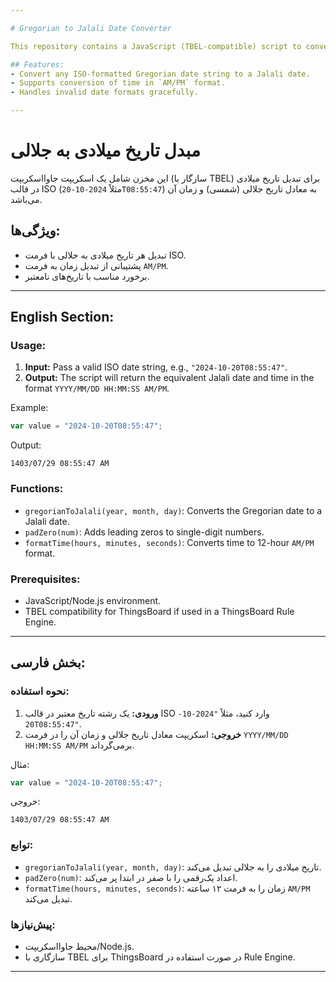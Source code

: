 ```yaml
---

# Gregorian to Jalali Date Converter

This repository contains a JavaScript (TBEL-compatible) script to convert a Gregorian date in ISO format (e.g., `2024-10-20T08:55:47`) to the equivalent Jalali (Shamsi) date and time.

## Features:
- Convert any ISO-formatted Gregorian date string to a Jalali date.
- Supports conversion of time in `AM/PM` format.
- Handles invalid date formats gracefully.

---
```


# مبدل تاریخ میلادی به جلالی

این مخزن شامل یک اسکریپت جاوااسکریپت (سازگار با TBEL) برای تبدیل تاریخ میلادی در قالب ISO (مثلاً `2024-10-20T08:55:47`) به معادل تاریخ جلالی (شمسی) و زمان آن می‌باشد.

## ویژگی‌ها:
- تبدیل هر تاریخ میلادی به جلالی با فرمت ISO.
- پشتیبانی از تبدیل زمان به فرمت `AM/PM`.
- برخورد مناسب با تاریخ‌های نامعتبر.

---

## English Section:

### Usage:

1. **Input:** Pass a valid ISO date string, e.g., `"2024-10-20T08:55:47"`.
2. **Output:** The script will return the equivalent Jalali date and time in the format `YYYY/MM/DD HH:MM:SS AM/PM`.

Example:
```javascript
var value = "2024-10-20T08:55:47";
```
Output:
```
1403/07/29 08:55:47 AM
```

### Functions:
- `gregorianToJalali(year, month, day)`: Converts the Gregorian date to a Jalali date.
- `padZero(num)`: Adds leading zeros to single-digit numbers.
- `formatTime(hours, minutes, seconds)`: Converts time to 12-hour `AM/PM` format.

### Prerequisites:
- JavaScript/Node.js environment.
- TBEL compatibility for ThingsBoard if used in a ThingsBoard Rule Engine.

---

## بخش فارسی:

### نحوه استفاده:

1. **ورودی:** یک رشته تاریخ معتبر در قالب ISO وارد کنید، مثلاً `"2024-10-20T08:55:47"`.
2. **خروجی:** اسکریپت معادل تاریخ جلالی و زمان آن را در فرمت `YYYY/MM/DD HH:MM:SS AM/PM` برمی‌گرداند.

مثال:
```javascript
var value = "2024-10-20T08:55:47";
```
خروجی:
```
1403/07/29 08:55:47 AM
```

### توابع:
- `gregorianToJalali(year, month, day)`: تاریخ میلادی را به جلالی تبدیل می‌کند.
- `padZero(num)`: اعداد یک‌رقمی را با صفر در ابتدا پر می‌کند.
- `formatTime(hours, minutes, seconds)`: زمان را به فرمت ۱۲ ساعته `AM/PM` تبدیل می‌کند.

### پیش‌نیازها:
- محیط جاوااسکریپت/Node.js.
- سازگاری با TBEL برای ThingsBoard در صورت استفاده در Rule Engine.

---

